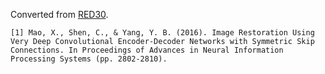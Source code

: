 Converted from [RED30](https://bitbucket.org/chhshen/image-denoising).

```
[1] Mao, X., Shen, C., & Yang, Y. B. (2016). Image Restoration Using Very Deep Convolutional Encoder-Decoder Networks with Symmetric Skip Connections. In Proceedings of Advances in Neural Information Processing Systems (pp. 2802-2810).
```
